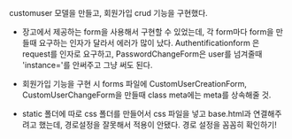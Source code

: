 customuser 모델을 만들고, 회원가입 crud 기능을 구현했다.

- 장고에서 제공하는 form을 사용해서 구현할 수 있었는데, 각 form마다 form을 만들때 요구하는 인자가 달라서 에러가 많이 났다.
Authentificationform 은 request를 인자로 요구하고,
PasswordChangeForm은 user를 넘겨줄때 'instance='를 안써주고 그냥 써도 된다.

- 회원가입 기능을 구현 시 forms 파일에 CustomUserCreationForm, CustomUserChangeForm을 만들때
class meta에는 meta를 상속해줄 것. 

- static 폴더에 따로 css 폴더를 만들어서 css 파일을 넣고 base.html과 연결해주려고 했는데, 경로설정을 잘못해서 적용이 안됐다.
경로 설정을 꼼꼼히 확인하기!